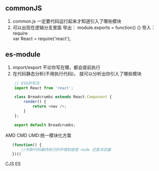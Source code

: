## commonJS
  1. common.js 一定要代码运行起来才知道引入了哪些模块
  2. 可以出现在逻辑分支里面
导出： module.exports = function() {}
导入：require  
      var React = require('react');

## es-module
   1. import/export 不论你写在哪，都会提前执行
   2. 在代码静态分析(不用执行代码)， 就可以分析出你引入了哪些模块
```js
    // ES6的写法
    import React from 'react';

    class Breadcrumbs extends React.Component {
        render() {
            return <nav />;
        }
    };

    export default Breadcrumbs;
```
 AMD
 CMD
 UMD:统一模块化方案
 ```js
    (function() {
        //判断代码最终执行的环境到底是 node 还是浏览器
    })()
 ```
 CJS
 ES
